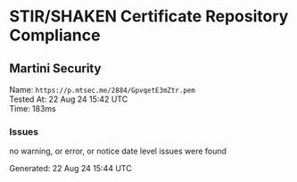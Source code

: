# STIR/SHAKEN Certificate Repository Compliance

## Martini Security

Name: `https://p.mtsec.me/2884/GpvqetE3mZtr.pem`\
Tested At: 22 Aug 24 15:42 UTC\
Time: 183ms

### Issues

no warning, or error, or notice date level issues were found

Generated: 22 Aug 24 15:44 UTC